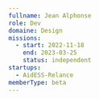```yaml
---
fullname: Jean Alphonse
role: Dev
domaine: Design
missions:
  - start: 2022-11-18
    end: 2023-03-25
    status: independent
startups:
  - AidESS-Relance
memberType: beta
---
```



